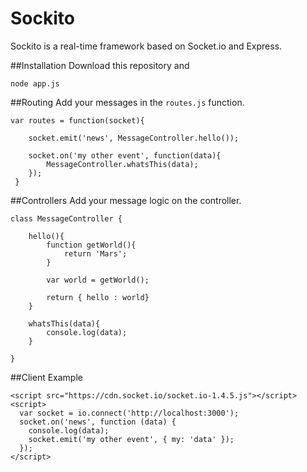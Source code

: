 # Sockito
Sockito is a real-time framework based on Socket.io and Express. 

##Installation
Download this repository and 

`node app.js`

##Routing
Add your messages in the `routes.js` function.

```
var routes = function(socket){
    
    socket.emit('news', MessageController.hello());
          
    socket.on('my other event', function(data){
        MessageController.whatsThis(data);
    });
 }
```

##Controllers
Add your message logic on the controller.

```
class MessageController {
    
    hello(){
        function getWorld(){
            return 'Mars';
        }
    
        var world = getWorld();
        
        return { hello : world}
    }
    
    whatsThis(data){
        console.log(data);
    }
    
}
```

##Client Example

```
<script src="https://cdn.socket.io/socket.io-1.4.5.js"></script>
<script>
  var socket = io.connect('http://localhost:3000');
  socket.on('news', function (data) {
    console.log(data);
    socket.emit('my other event', { my: 'data' });
  });
</script>
```

